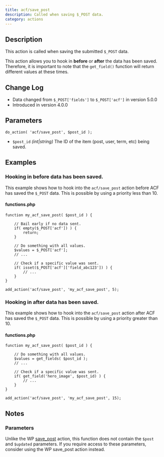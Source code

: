 ```yaml
---
title: acf/save_post
description: Called when saving $_POST data.
category: actions
---
```


## Description
This action is called when saving the submitted `$_POST` data.

This action allows you to hook in **before** or **after** the data has been saved. Therefore, it is important to note that the `get_field()` function will return different values at these times.

## Change Log
- Data changed from `$_POST['fields']` to `$_POST['acf']` in version 5.0.0
- Introduced in version 4.0.0

## Parameters
```
do_action( 'acf/save_post', $post_id );
```
- `$post_id` *(int|string)* The ID of the item (post, user, term, etc) being saved.

## Examples

### Hooking in before data has been saved.
This example shows how to hook into the `acf/save_post` action before ACF has saved the `$_POST` data. This is possible by using a priority less than 10.

#### functions.php
```
function my_acf_save_post( $post_id ) {
    
    // Bail early if no data sent.
    if( empty($_POST['acf']) ) {
        return;
    }
    
    // Do something with all values.
    $values = $_POST['acf'];
    // ...
    
    // Check if a specific value was sent.
    if( isset($_POST['acf']['field_abc123']) ) {
	    // ...
	}
}

add_action('acf/save_post', 'my_acf_save_post', 5);
```

### Hooking in after data has been saved.
This example shows how to hook into the `acf/save_post` action after ACF has saved the `$_POST` data. This is possible by using a priority greater than 10.

#### functions.php
```
function my_acf_save_post( $post_id ) {

    // Do something with all values.
    $values = get_fields( $post_id );
    // ...
    
    // Check if a specific value was sent.
    if( get_field('hero_image', $post_id) ) {
	    // ...
	}
}

add_action('acf/save_post', 'my_acf_save_post', 15);
```

## Notes

### Parameters
Unlike the WP [save_post](https://codex.wordpress.org/Plugin_API/Action_Reference/save_post) action, this function does not contain the `$post` and `$updated` parameters. If you require access to these parameters, consider using the WP save_post action instead.